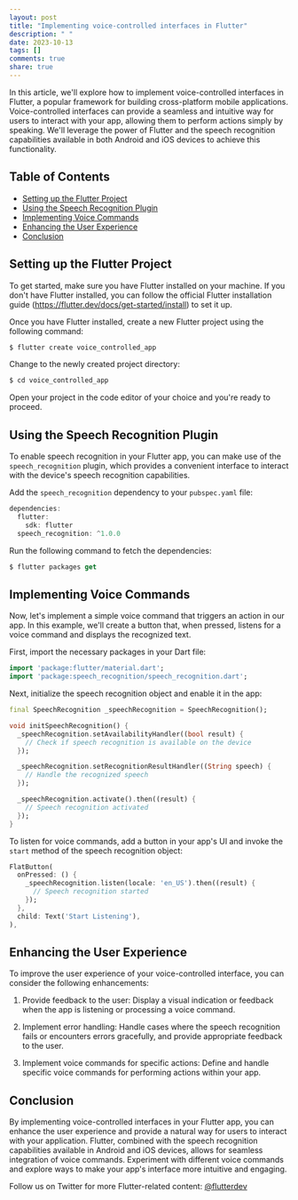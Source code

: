 ```yaml
---
layout: post
title: "Implementing voice-controlled interfaces in Flutter"
description: " "
date: 2023-10-13
tags: []
comments: true
share: true
---
```


In this article, we'll explore how to implement voice-controlled interfaces in Flutter, a popular framework for building cross-platform mobile applications. Voice-controlled interfaces can provide a seamless and intuitive way for users to interact with your app, allowing them to perform actions simply by speaking. We'll leverage the power of Flutter and the speech recognition capabilities available in both Android and iOS devices to achieve this functionality.

## Table of Contents
- [Setting up the Flutter Project](#setting-up-the-flutter-project)
- [Using the Speech Recognition Plugin](#using-the-speech-recognition-plugin)
- [Implementing Voice Commands](#implementing-voice-commands)
- [Enhancing the User Experience](#enhancing-the-user-experience)
- [Conclusion](#conclusion)

## Setting up the Flutter Project

To get started, make sure you have Flutter installed on your machine. If you don't have Flutter installed, you can follow the official Flutter installation guide (https://flutter.dev/docs/get-started/install) to set it up.

Once you have Flutter installed, create a new Flutter project using the following command:

```dart
$ flutter create voice_controlled_app
```

Change to the newly created project directory:

```dart
$ cd voice_controlled_app
```

Open your project in the code editor of your choice and you're ready to proceed.

## Using the Speech Recognition Plugin

To enable speech recognition in your Flutter app, you can make use of the `speech_recognition` plugin, which provides a convenient interface to interact with the device's speech recognition capabilities.

Add the `speech_recognition` dependency to your `pubspec.yaml` file:

```dart
dependencies:
  flutter:
    sdk: flutter
  speech_recognition: ^1.0.0
```

Run the following command to fetch the dependencies:

```dart
$ flutter packages get
```

## Implementing Voice Commands

Now, let's implement a simple voice command that triggers an action in our app. In this example, we'll create a button that, when pressed, listens for a voice command and displays the recognized text.

First, import the necessary packages in your Dart file:

```dart
import 'package:flutter/material.dart';
import 'package:speech_recognition/speech_recognition.dart';
```

Next, initialize the speech recognition object and enable it in the app:

```dart
final SpeechRecognition _speechRecognition = SpeechRecognition();

void initSpeechRecognition() {
  _speechRecognition.setAvailabilityHandler((bool result) {
    // Check if speech recognition is available on the device
  });

  _speechRecognition.setRecognitionResultHandler((String speech) {
    // Handle the recognized speech
  });

  _speechRecognition.activate().then((result) {
    // Speech recognition activated
  });
}
```

To listen for voice commands, add a button in your app's UI and invoke the `start` method of the speech recognition object:

```dart
FlatButton(
  onPressed: () {
    _speechRecognition.listen(locale: 'en_US').then((result) {
      // Speech recognition started
    });
  },
  child: Text('Start Listening'),
),
```

## Enhancing the User Experience

To improve the user experience of your voice-controlled interface, you can consider the following enhancements:

1. Provide feedback to the user: Display a visual indication or feedback when the app is listening or processing a voice command.

2. Implement error handling: Handle cases where the speech recognition fails or encounters errors gracefully, and provide appropriate feedback to the user.

3. Implement voice commands for specific actions: Define and handle specific voice commands for performing actions within your app.

## Conclusion

By implementing voice-controlled interfaces in your Flutter app, you can enhance the user experience and provide a natural way for users to interact with your application. Flutter, combined with the speech recognition capabilities available in Android and iOS devices, allows for seamless integration of voice commands. Experiment with different voice commands and explore ways to make your app's interface more intuitive and engaging.

Follow us on Twitter for more Flutter-related content: [@flutterdev](https://twitter.com/flutterdev)